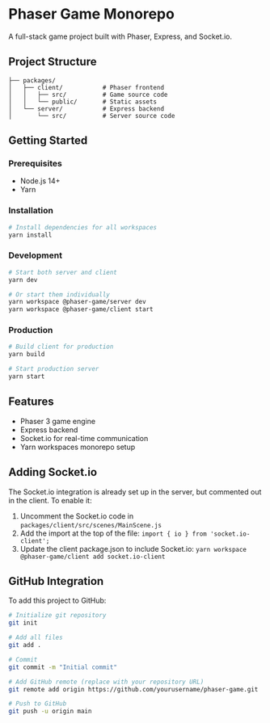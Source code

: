 # Phaser Game Monorepo

A full-stack game project built with Phaser, Express, and Socket.io.

## Project Structure

```
├── packages/
│   ├── client/           # Phaser frontend
│   │   ├── src/          # Game source code
│   │   └── public/       # Static assets
│   └── server/           # Express backend
│       └── src/          # Server source code
```

## Getting Started

### Prerequisites

- Node.js 14+
- Yarn

### Installation

```bash
# Install dependencies for all workspaces
yarn install
```

### Development

```bash
# Start both server and client
yarn dev

# Or start them individually
yarn workspace @phaser-game/server dev
yarn workspace @phaser-game/client start
```

### Production

```bash
# Build client for production
yarn build

# Start production server
yarn start
```

## Features

- Phaser 3 game engine
- Express backend
- Socket.io for real-time communication
- Yarn workspaces monorepo setup

## Adding Socket.io

The Socket.io integration is already set up in the server, but commented out in the client.
To enable it:

1. Uncomment the Socket.io code in `packages/client/src/scenes/MainScene.js`
2. Add the import at the top of the file: `import { io } from 'socket.io-client';`
3. Update the client package.json to include Socket.io: `yarn workspace @phaser-game/client add socket.io-client`

## GitHub Integration

To add this project to GitHub:

```bash
# Initialize git repository
git init

# Add all files
git add .

# Commit
git commit -m "Initial commit"

# Add GitHub remote (replace with your repository URL)
git remote add origin https://github.com/yourusername/phaser-game.git

# Push to GitHub
git push -u origin main
```
